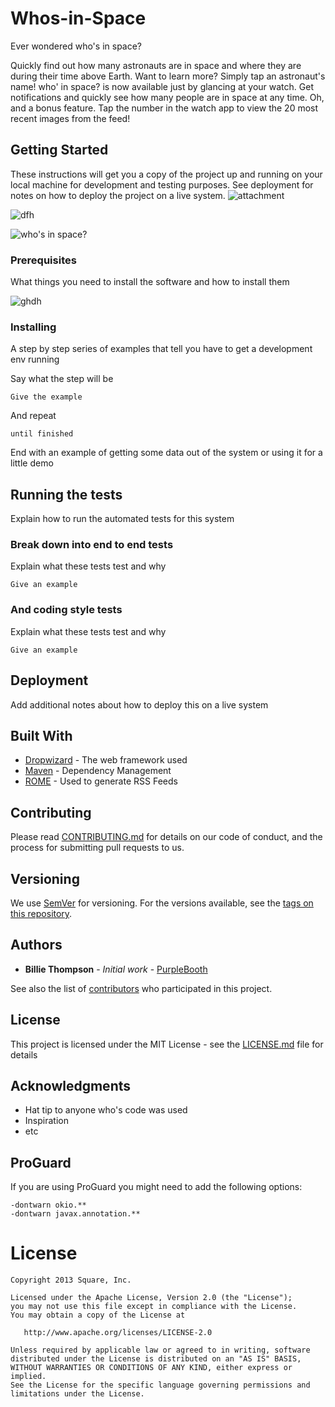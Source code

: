 # Whos-in-Space

Ever wondered who's in space?

Quickly find out how many astronauts are in space and where they are during their time above Earth.
Want to learn more? Simply tap an astronaut's name!
who' in space? is now available just by glancing at your watch. Get notifications and quickly see how many people are in space at any time. 
Oh, and a bonus feature. Tap the number in the watch app to view the 20 most recent images from the feed!

## Getting Started

These instructions will get you a copy of the project up and running on your local machine for development and testing purposes. See deployment for notes on how to deploy the project on a live system.
![attachment](https://user-images.githubusercontent.com/16405013/29244143-68394f68-7fb1-11e7-9864-dec88cd42660.jpg)

![dfh](https://user-images.githubusercontent.com/16405013/29244160-a3cd7e1e-7fb1-11e7-93c1-32c09f3e3532.jpg)

![who's in space?](https://assets.materialup.com/uploads/408512e0-34ba-42d8-85d8-67d2c406d81a/attachment.jpg)


### Prerequisites

What things you need to install the software and how to install them

![ghdh](https://user-images.githubusercontent.com/16405013/29244165-bef4c3be-7fb1-11e7-9258-0df24e36e8c0.jpg)


### Installing

A step by step series of examples that tell you have to get a development env running

Say what the step will be

```
Give the example
```

And repeat

```
until finished
```

End with an example of getting some data out of the system or using it for a little demo

## Running the tests

Explain how to run the automated tests for this system

### Break down into end to end tests

Explain what these tests test and why

```
Give an example
```

### And coding style tests

Explain what these tests test and why

```
Give an example
```

## Deployment

Add additional notes about how to deploy this on a live system

## Built With

* [Dropwizard](http://www.dropwizard.io/1.0.2/docs/) - The web framework used
* [Maven](https://maven.apache.org/) - Dependency Management
* [ROME](https://rometools.github.io/rome/) - Used to generate RSS Feeds

## Contributing

Please read [CONTRIBUTING.md](https://gist.github.com/PurpleBooth/b24679402957c63ec426) for details on our code of conduct, and the process for submitting pull requests to us.

## Versioning

We use [SemVer](http://semver.org/) for versioning. For the versions available, see the [tags on this repository](https://github.com/your/project/tags). 

## Authors

* **Billie Thompson** - *Initial work* - [PurpleBooth](https://github.com/PurpleBooth)

See also the list of [contributors](https://github.com/your/project/contributors) who participated in this project.

## License

This project is licensed under the MIT License - see the [LICENSE.md](LICENSE.md) file for details

## Acknowledgments

* Hat tip to anyone who's code was used
* Inspiration
* etc


ProGuard
--------

If you are using ProGuard you might need to add the following options:
```
-dontwarn okio.**
-dontwarn javax.annotation.**
```


License
=======

    Copyright 2013 Square, Inc.

    Licensed under the Apache License, Version 2.0 (the "License");
    you may not use this file except in compliance with the License.
    You may obtain a copy of the License at

       http://www.apache.org/licenses/LICENSE-2.0

    Unless required by applicable law or agreed to in writing, software
    distributed under the License is distributed on an "AS IS" BASIS,
    WITHOUT WARRANTIES OR CONDITIONS OF ANY KIND, either express or implied.
    See the License for the specific language governing permissions and
    limitations under the License.


